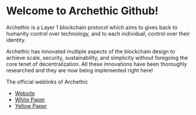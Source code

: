 # Welcome to Archethic Github!

Archethic is a Layer 1 blockchain protocol which aims to gives back to humanity control over technology, and to each individual, control over their identity.


Archethic has innovated multiple aspects of the blockchain design to achieve scale, security, sustainability, and simplicity without foregoing the core tenet of decentralization. All these innovations have been thoroughly researched and they are now being implemented right here!

The official weblinks of Archethic 
- [Website](https://archethic.net/)
- [White Paper](https://archethic.net/ARCHEthic_WhitePaper.pdf)
- [Yellow Paper](https://archethic.net/ARCHEthic_YellowPaper.pdf)
